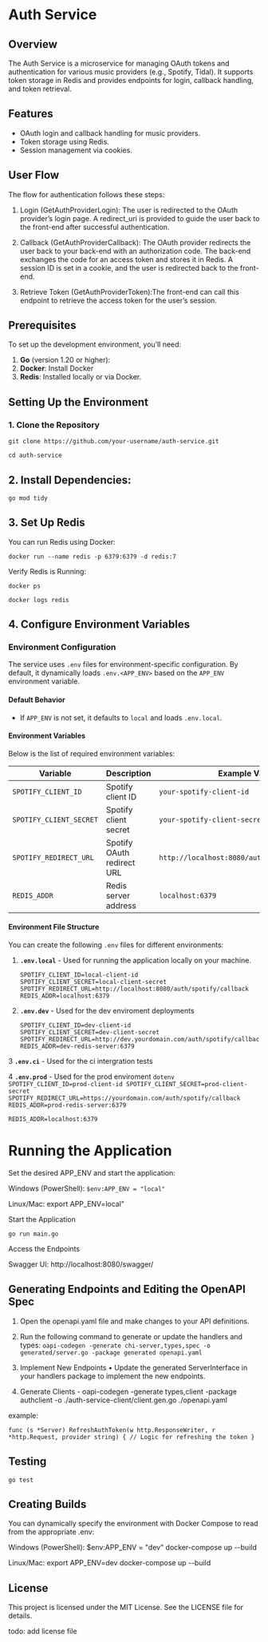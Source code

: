 # Auth Service

## Overview

The Auth Service is a microservice for managing OAuth tokens and authentication for various music providers (e.g., Spotify, Tidal). It supports token storage in Redis and provides endpoints for login, callback handling, and token retrieval.

## Features
* 	OAuth login and callback handling for music providers.
* 	Token storage using Redis.
* 	Session management via cookies.

## User Flow

The flow for authentication follows these steps:
1.	Login (GetAuthProviderLogin): The user is redirected to the OAuth provider’s login page. 
A redirect_uri is provided to guide the user back to the front-end after successful authentication.


2.	Callback (GetAuthProviderCallback): The OAuth provider redirects the user back to your back-end with an authorization code.
	The back-end exchanges the code for an access token and stores it in Redis. A session ID is set in a cookie, and the user is redirected back to the front-end.


3. Retrieve Token (GetAuthProviderToken):The front-end can call this endpoint to retrieve the access token for the user’s session.

## Prerequisites

To set up the development environment, you’ll need:
1. **Go** (version 1.20 or higher):
2. **Docker**: Install Docker
3. **Redis**: Installed locally or via Docker.

## Setting Up the Environment

### 1. Clone the Repository

`git clone https://github.com/your-username/auth-service.git`

`cd auth-service`

## 2. Install Dependencies:

`go mod tidy`

## 3. Set Up Redis

You can run Redis using Docker:

`docker run --name redis -p 6379:6379 -d redis:7`

Verify Redis is Running:

`docker ps`

`docker logs redis`

## 4. Configure Environment Variables

### **Environment Configuration**
The service uses `.env` files for environment-specific configuration. By default, it dynamically loads `.env.<APP_ENV>` based on the `APP_ENV` environment variable.

#### **Default Behavior**
- If `APP_ENV` is not set, it defaults to `local` and loads `.env.local`.

#### **Environment Variables**
Below is the list of required environment variables:

| Variable              | Description                               | Example Value                   |
|-----------------------|-------------------------------------------|----------------------------------|
| `SPOTIFY_CLIENT_ID`   | Spotify client ID                        | `your-spotify-client-id`        |
| `SPOTIFY_CLIENT_SECRET` | Spotify client secret                  | `your-spotify-client-secret`    |
| `SPOTIFY_REDIRECT_URL` | Spotify OAuth redirect URL              | `http://localhost:8080/auth/spotify/callback` |
| `REDIS_ADDR`          | Redis server address                     | `localhost:6379`                |

#### **Environment File Structure**
You can create the following `.env` files for different environments:

1. **`.env.local`** - Used for running the application locally on your machine.
    ```dotenv
    SPOTIFY_CLIENT_ID=local-client-id
    SPOTIFY_CLIENT_SECRET=local-client-secret
    SPOTIFY_REDIRECT_URL=http://localhost:8080/auth/spotify/callback
    REDIS_ADDR=localhost:6379
    ```

2. **`.env.dev`** - Used for the dev enviroment deployments
    ```dotenv
    SPOTIFY_CLIENT_ID=dev-client-id
    SPOTIFY_CLIENT_SECRET=dev-client-secret
    SPOTIFY_REDIRECT_URL=http://dev.yourdomain.com/auth/spotify/callback
    REDIS_ADDR=dev-redis-server:6379
    ```

3 **`.env.ci`** - Used for the ci intergration tests

4 **`.env.prod`** - Used for the prod enviroment 
    ```dotenv
    SPOTIFY_CLIENT_ID=prod-client-id
    SPOTIFY_CLIENT_SECRET=prod-client-secret
    SPOTIFY_REDIRECT_URL=https://yourdomain.com/auth/spotify/callback
    REDIS_ADDR=prod-redis-server:6379
    ```

`REDIS_ADDR=localhost:6379`

# Running the Application

Set the desired APP_ENV and start the application:

Windows (PowerShell): `$env:APP_ENV = "local"`

Linux/Mac: export APP_ENV=local"

Start the Application

   `go run main.go`

Access the Endpoints

Swagger UI: http://localhost:8080/swagger/

## Generating Endpoints and Editing the OpenAPI Spec

1. Open the openapi.yaml file and make changes to your API definitions.
2. Run the following command to generate or update the handlers and types:
`oapi-codegen -generate chi-server,types,spec -o generated/server.go -package generated openapi.yaml`
3.  Implement New Endpoints
    •	Update the generated ServerInterface in your handlers package to implement the new endpoints.

4. Generate Clients - oapi-codegen -generate types,client -package authclient -o ./auth-service-client/client.gen.go ./openapi.yaml

example:

`func (s *Server) RefreshAuthToken(w http.ResponseWriter, r *http.Request, provider string) {
   // Logic for refreshing the token
}`
## Testing

`go test`

## Creating Builds

You can dynamically specify the environment with Docker Compose to read from the appropriate .env:

Windows (PowerShell):
$env:APP_ENV = "dev"
docker-compose up --build

Linux/Mac:
export APP_ENV=dev
docker-compose up --build


## License

This project is licensed under the MIT License. See the LICENSE file for details.

todo: add license file